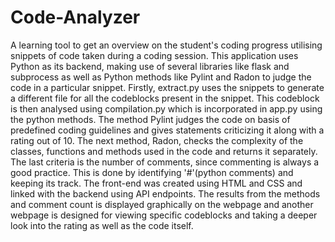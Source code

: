 # Code-Analyzer
A learning tool to get an overview on the student's coding progress utilising snippets of code taken during a coding session.
This application uses Python as its backend, making use of several libraries like flask and subprocess as well as Python methods like Pylint and Radon to judge the code in a particular snippet.
Firstly, extract.py uses the snippets to generate a different file for all the codeblocks present in the snippet. This codeblock is then analysed using compilation.py which is incorporated in app.py using the python methods. The method Pylint judges the code on basis of predefined coding guidelines and gives statements criticizing it along with a rating out of 10. The next method, Radon, checks the complexity of the classes, functions and methods used in the code and returns it separately. The last criteria is the number of comments, since commenting is always a good practice. This is done by identifying '#'(python comments) and keeping its track. 
The front-end was created using HTML and CSS and linked with the backend using API endpoints. The results from the methods and comment count is displayed graphically on the webpage and another webpage is designed for viewing specific codeblocks and taking a deeper look into the rating as well as the code itself.

